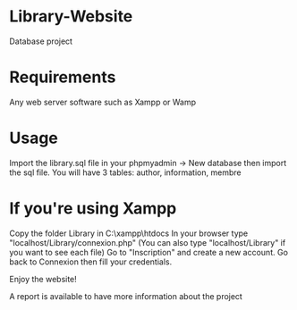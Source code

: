 # Library-Website
Database project

# Requirements
Any web server software such as Xampp or Wamp

# Usage
Import the library.sql file in your phpmyadmin -> New database then import the sql file.
You will have 3 tables: author, information, membre

# If you're using Xampp 
Copy the folder Library in C:\xampp\htdocs
In your browser type "localhost/Library/connexion.php" (You can also type "localhost/Library" if you want to see each file)
Go to "Inscription" and create a new account.
Go back to Connexion then fill your credentials. 

Enjoy the website!

A report is available to have more information about the project
